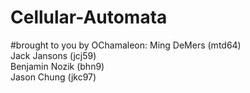 ﻿# Cellular-Automata
#brought to you by OChamaleon:
Ming DeMers (mtd64)  
Jack Jansons (jcj59)  
Benjamin Nozik (bhn9)  
Jason Chung (jkc97)

